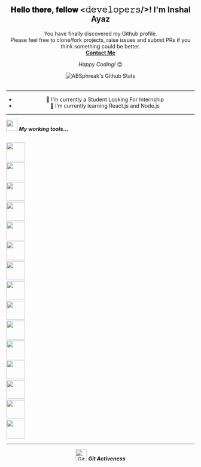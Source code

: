 <div align="center">
<h2> 𝐇𝐞𝐥𝐥𝐨 𝐭𝐡𝐞𝐫𝐞, 𝐟𝐞𝐥𝐥𝐨𝐰 <𝚍𝚎𝚟𝚎𝚕𝚘𝚙𝚎𝚛𝚜/>! I'm Inshal Ayaz</h2>
</div>

<div align="center" width="50">


</div>

<div align="center">

You have finally discovered my Github profile. <br>
Please feel free to clone/fork projects, raise issues and submit PRs if you think something could be better. <br>
<a href="mailto:inshal.ayaz14@gmail.com"><b>Contact Me</b></a> 

<i>Happy Coding!</i> 😊

</div>

<div align="center">

<img align="center" src="https://github-readme-stats.vercel.app/api?username=inshalayaz&include_all_commits=true&count_private=true&show_icons=true&line_height=20&title_color=7A7ADB&icon_color=2234AE&text_color=D3D3D3&bg_color=0,000000,130F40" alt="ABSphreak's Github Stats">

</br>
</br>

---

- 🔭 I’m currently a Student Looking For Internship
- 🌱 I’m currently learning React.js and Node.js

 

</div>


<!--


Here are some ideas to get you started:

- 🔭 I’m currently working on ...
- 🌱 I’m currently learning ...
- 👯 I’m looking to collaborate on ...
- 🤔 I’m looking for help with ...
- 💬 Ask me about ...
- 📫 How to reach me: ...
- 😄 Pronouns: ...
- ⚡ Fun fact: ...
-->

-----
<img src="https://media.giphy.com/media/iY8CRBdQXODJSCERIr/giphy.gif" width="30px">&nbsp;***My working tools...***
<p align="left">
  
  <code> <img height="50" src="https://www.vectorlogo.zone/logos/w3_html5/w3_html5-ar21.svg"></code>
  <code> <img height="50" src="https://www.vectorlogo.zone/logos/mysql/mysql-ar21.svg"></code>
  <code> <img height="50" src="https://www.vectorlogo.zone/logos/heroku/heroku-ar21.svg"></code>
  <code> <img height="50" src="https://www.vectorlogo.zone/logos/reactjs/reactjs-ar21.svg"></code>
  <code> <img height="50" src="https://www.vectorlogo.zone/logos/javascript/javascript-ar21.svg"></code>
  <code> <img height="50" src="https://www.vectorlogo.zone/logos/netlifyapp_watercss/netlifyapp_watercss-ar21.svg"></code>
  <code> <img height="50" src="https://www.vectorlogo.zone/logos/mongodb/mongodb-ar21.svg"></code>
  <code> <img height="50" src="https://www.vectorlogo.zone/logos/nodejs/nodejs-ar21.svg"></code>
 <code> <img height="50" src="https://www.vectorlogo.zone/logos/linux/linux-icon.svg"></code>
  <code> <img height="50" src="https://www.vectorlogo.zone/logos/jestjsio/jestjsio-ar21.svg"></code>
  <code> <img height="50" src="https://www.vectorlogo.zone/logos/wordpress/wordpress-icon.svg"></code>
 <code> <img height="50" src="https://www.vectorlogo.zone/logos/typescriptlang/typescriptlang-icon.svg"></code>
<code> <img height="50" src="https://www.vectorlogo.zone/logos/rust-lang/rust-lang-ar21.svg"></code>
 <code> <img height="50" src="https://www.vectorlogo.zone/logos/getbootstrap/getbootstrap-icon.svg"></code>
 <code> <img height="50" src="https://www.vectorlogo.zone/logos/vuejs/vuejs-ar21.svg"></code>


  <hr>
  <p align="center">
 <img src="https://media.giphy.com/media/W5eoZHPpUx9sapR0eu/giphy.gif" width="30px" alt="Git"/>&nbsp;<i><b>Git Activeness</b></i></p>
